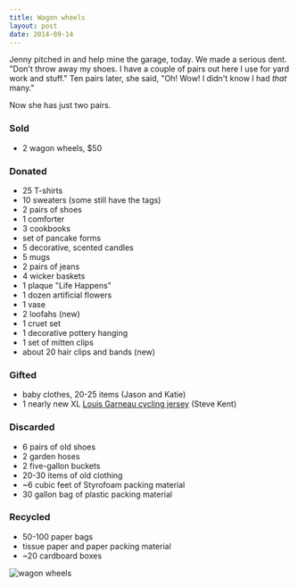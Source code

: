 ```yaml
---
title: Wagon wheels
layout: post
date: 2014-09-14
---
```


Jenny pitched in and help mine the garage, today. We made a serious
dent. "Don't throw away my shoes. I have a couple of pairs out here I
use for yard work and stuff." Ten pairs later, she said, "Oh! Wow! I
didn't know I had *that* many."

Now  she has just two pairs.

### Sold
- 2 wagon wheels, $50

### Donated
- 25 T-shirts
- 10 sweaters (some still have the tags)
- 2 pairs of shoes
- 1 comforter
- 3 cookbooks
- set of pancake forms
- 5 decorative, scented candles
- 5 mugs
- 2 pairs of jeans
- 4 wicker baskets
- 1 plaque "Life Happens"
- 1 dozen artificial flowers
- 1 vase
- 2 loofahs (new)
- 1 cruet set
- 1 decorative pottery hanging
- 1 set of mitten clips
- about 20 hair clips and bands (new)

### Gifted
- baby clothes, 20-25 items (Jason and Katie)
- 1 nearly new XL [Louis Garneau cycling jersey][1] (Steve Kent)

### Discarded
- 6 pairs of old shoes
- 2 garden hoses
- 2 five-gallon buckets
- 20-30 items of old clothing
- ~6 cubic feet of Styrofoam packing material
- 30 gallon bag of plastic packing material

### Recycled
- 50-100 paper bags
- tissue paper and paper packing material
- ~20 cardboard boxes

![wagon wheels](https://farm6.staticflickr.com/5565/15227568422_35c11c384a_z.jpg)


[1]: http://www.louisgarneau.com
